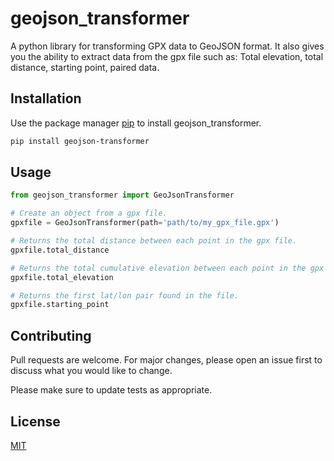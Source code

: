 # geojson_transformer

A python library for transforming GPX data to GeoJSON format.
It also gives you the ability to extract data from the gpx file such as:
Total elevation, total distance, starting point, paired data.

## Installation

Use the package manager [pip](https://pip.pypa.io/en/stable/) to install geojson_transformer.

```bash
pip install geojson-transformer
```

## Usage

```python
from geojson_transformer import GeoJsonTransformer

# Create an object from a gpx file.
gpxfile = GeoJsonTransformer(path='path/to/my_gpx_file.gpx') 

# Returns the total distance between each point in the gpx file.
gpxfile.total_distance

# Returns the total cumulative elevation between each point in the gpx file.
gpxfile.total_elevation

# Returns the first lat/lon pair found in the file.
gpxfile.starting_point
```

## Contributing
Pull requests are welcome. For major changes, please open an issue first to discuss what you would like to change.

Please make sure to update tests as appropriate.

## License
[MIT](https://choosealicense.com/licenses/mit/)
